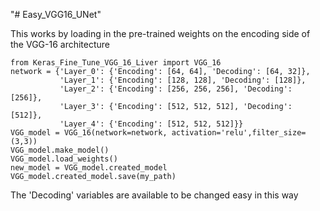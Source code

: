 "# Easy_VGG16_UNet" 

This works by loading in the pre-trained weights on the encoding side of the VGG-16 architecture

    from Keras_Fine_Tune_VGG_16_Liver import VGG_16
    network = {'Layer_0': {'Encoding': [64, 64], 'Decoding': [64, 32]},
               'Layer_1': {'Encoding': [128, 128], 'Decoding': [128]},
               'Layer_2': {'Encoding': [256, 256, 256], 'Decoding': [256]},
               'Layer_3': {'Encoding': [512, 512, 512], 'Decoding': [512]},
               'Layer_4': {'Encoding': [512, 512, 512]}}
    VGG_model = VGG_16(network=network, activation='relu',filter_size=(3,3))
    VGG_model.make_model()
    VGG_model.load_weights()
    new_model = VGG_model.created_model
    VGG_model.created_model.save(my_path)
The 'Decoding' variables are available to be changed easy in this way
